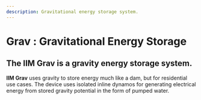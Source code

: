 ```yaml
---
description: Gravitational energy storage system.
---
```


# Grav : Gravitational Energy Storage

## The **IIM Grav** is a gravity energy storage system.

**IIM Grav** uses gravity to store energy much like a dam, but for residential use cases. The device uses isolated inline dynamos for generating electrical energy from stored gravity potential in the form of pumped water.



